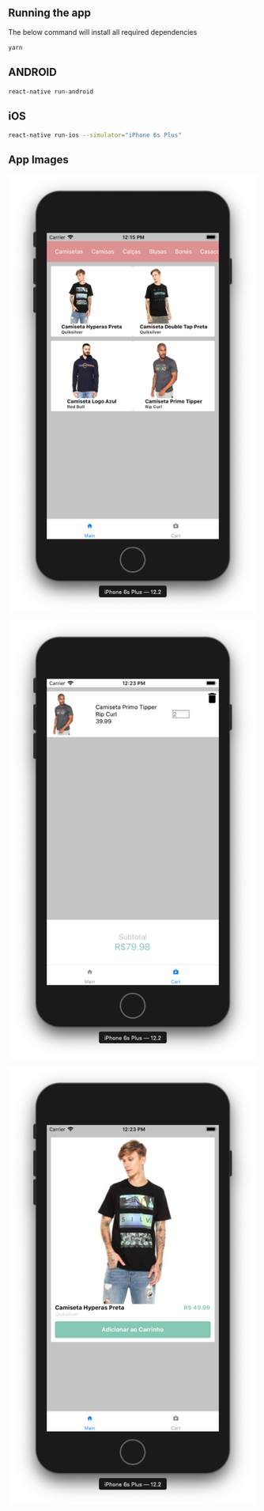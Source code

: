 ## Running the app

The below command will install all required dependencies

```bash
yarn
```

## ANDROID

```bash
react-native run-android
```

## iOS

```bash
react-native run-ios --simulator="iPhone 6s Plus"
```

## App Images

![Tela App](https://github.com/petrovick/GoNative/blob/master/challenge4/assets/appimages/screen1.png?raw=truenge4/assets/appimages/screen1.png)

![Tela 2 App](https://github.com/petrovick/GoNative/blob/master/challenge4/assets/appimages/screen2.png?raw=truenge4/assets/appimages/screen2.png)

![Tela 3 App](https://github.com/petrovick/GoNative/blob/master/challenge4/assets/appimages/screen3.png?raw=truenge4/assets/appimages/screen3.png)
